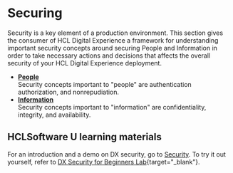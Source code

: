# Securing

Security is a key element of a production environment. This section gives the consumer of HCL Digital Experience a framework for understanding important security concepts around securing People and Information in order to take necessary actions and decisions that affects the overall security of your HCL Digital Experience deployment.

-   **[People](../security/people/index.md)**  
Security concepts important to "people" are authentication authorization, and nonrepudiation. 
-   **[Information](../security/information/index.md)**  
Security concepts important to "information" are confidentiality, integrity, and availability.

## HCLSoftware U learning materials

For an introduction and a demo on DX security, go to [Security](https://hclsoftwareu.hcltechsw.com/component/axs/?view=sso_config&id=3&forward=https%3A%2F%2Fhclsoftwareu.hcltechsw.com%2Fcourses%2Flesson%2F%3Fid%3D545). To try it out yourself, refer to [DX Security for Beginners Lab](https://hclsoftwareu.hcltechsw.com/images/Lc4sMQCcN5uxXmL13gSlsxClNTU3Mjc3NTc4MTc2/DS_Academy/DX/Administrator/HDX-ADM-100_DX_Security_for_Beginners.pdf){target="_blank"}.
